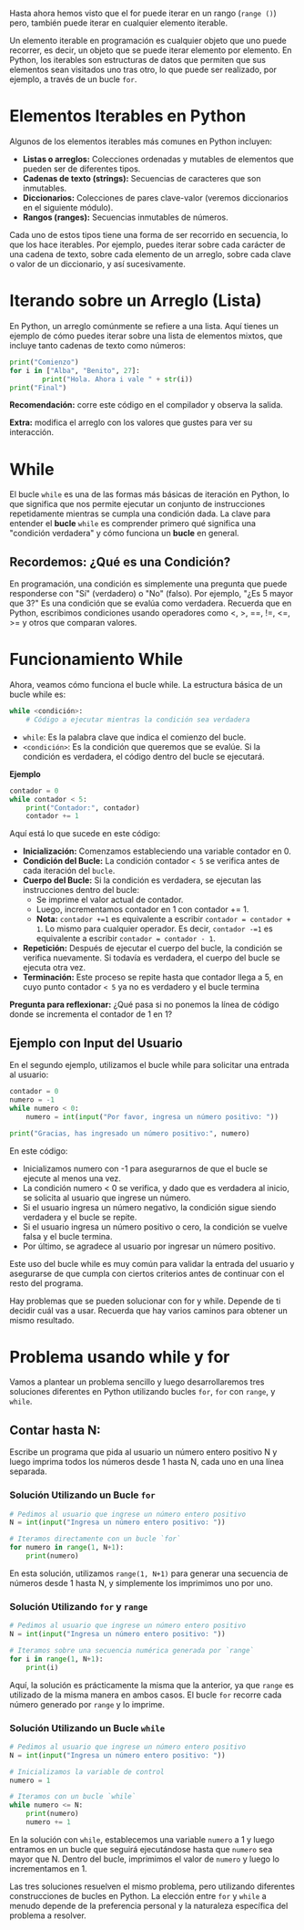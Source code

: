 Hasta ahora hemos visto que el for puede iterar en un rango (`range ()`) pero, también puede iterar en cualquier elemento iterable.

Un elemento iterable en programación es cualquier objeto que uno puede recorrer, es decir, un objeto que se puede iterar elemento por elemento. En Python, los iterables son estructuras de datos que permiten que sus elementos sean visitados uno tras otro, lo que puede ser realizado, por ejemplo, a través de un bucle `for`.

# Elementos Iterables en Python
Algunos de los elementos iterables más comunes en Python incluyen:
- **Listas o arreglos:** Colecciones ordenadas y mutables de elementos que pueden ser de diferentes tipos.
- **Cadenas de texto (strings):** Secuencias de caracteres que son inmutables.
- **Diccionarios:** Colecciones de pares clave-valor (veremos diccionarios en el siguiente módulo).
- **Rangos (ranges):** Secuencias inmutables de números.

Cada uno de estos tipos tiene una forma de ser recorrido en secuencia, lo que los hace iterables. Por ejemplo, puedes iterar sobre cada carácter de una cadena de texto, sobre cada elemento de un arreglo, sobre cada clave o valor de un diccionario, y así sucesivamente.

# Iterando sobre un Arreglo (Lista)
En Python, un arreglo comúnmente se refiere a una lista. Aquí tienes un ejemplo de cómo puedes iterar sobre una lista de elementos mixtos, que incluye tanto cadenas de texto como números:
```python
print("Comienzo")
for i in ["Alba", "Benito", 27]:
      	print("Hola. Ahora i vale " + str(i))
print("Final")
```
**Recomendación:** corre este código en el compilador y observa la salida. 

**Extra:** modifica el arreglo con los valores que gustes para ver su interacción.

# While

El bucle `while` es una de las formas más básicas de iteración en Python, lo que significa que nos permite ejecutar un conjunto de instrucciones repetidamente mientras se cumpla una condición dada. La clave para entender el **bucle** `while` es comprender primero qué significa una "condición verdadera" y cómo funciona un **bucle** en general.

## Recordemos: ¿Qué es una Condición?
En programación, una condición es simplemente una pregunta que puede responderse con "Sí" (verdadero) o "No" (falso). Por ejemplo, "¿Es 5 mayor que 3?" Es una condición que se evalúa como verdadera. Recuerda que en Python, escribimos condiciones usando operadores como <, >, ==, !=, <=, >= y otros que comparan valores.

# Funcionamiento While
Ahora, veamos cómo funciona el bucle while. La estructura básica de un bucle while es:
```python
while <condición>:
    # Código a ejecutar mientras la condición sea verdadera
```
- `while`: Es la palabra clave que indica el comienzo del bucle.
- `<condición>`: Es la condición que queremos que se evalúe. Si la condición es verdadera, el código dentro del bucle se ejecutará.
  
**Ejemplo**
```python
contador = 0
while contador < 5:
    print("Contador:", contador)
    contador += 1
```
Aquí está lo que sucede en este código:
- **Inicialización:** Comenzamos estableciendo una variable contador en 0.
- **Condición del Bucle:** La condición contador `< 5` se verifica antes de cada iteración del `bucle`.
- **Cuerpo del Bucle:** Si la condición es verdadera, se ejecutan las instrucciones dentro del bucle:
    - Se imprime el valor actual de contador.
    - Luego, incrementamos contador en 1 con contador += 1.
    - **Nota:** `contador +=1` es equivalente a escribir `contador = contador + 1`. Lo mismo para cualquier operador. Es decir, `contador -=1` es equivalente a escribir `contador = contador - 1`.
- **Repetición:** Después de ejecutar el cuerpo del bucle, la condición se verifica nuevamente. Si todavía es verdadera, el cuerpo del bucle se ejecuta otra vez.
- **Terminación:** Este proceso se repite hasta que contador llega a 5, en cuyo punto contador `< 5` ya no es verdadero y el bucle termina

**Pregunta para reflexionar:** ¿Qué pasa si no ponemos la línea de código donde se incrementa el contador de 1 en 1?

## Ejemplo con Input del Usuario
En el segundo ejemplo, utilizamos el bucle while para solicitar una entrada al usuario:
```python
contador = 0
numero = -1
while numero < 0:
    numero = int(input("Por favor, ingresa un número positivo: "))

print("Gracias, has ingresado un número positivo:", numero)
```
En este código:
- Inicializamos numero con -1 para asegurarnos de que el bucle se ejecute al menos una vez.
- La condición numero < 0 se verifica, y dado que es verdadera al inicio, se solicita al usuario que ingrese un número.
- Si el usuario ingresa un número negativo, la condición sigue siendo verdadera y el bucle se repite.
- Si el usuario ingresa un número positivo o cero, la condición se vuelve falsa y el bucle termina.
- Por último, se agradece al usuario por ingresar un número positivo.

Este uso del bucle while es muy común para validar la entrada del usuario y asegurarse de que cumpla con ciertos criterios antes de continuar con el resto del programa.

Hay problemas que se pueden solucionar con for y while. Depende de ti decidir cuál vas a usar. Recuerda que hay varios caminos para obtener un mismo resultado.

# Problema usando while y for

Vamos a plantear un problema sencillo y luego desarrollaremos tres soluciones diferentes en Python utilizando bucles `for`, `for` con `range`, y `while`.

## Contar hasta N:
Escribe un programa que pida al usuario un número entero positivo N y luego imprima todos los números desde 1 hasta N, cada uno en una línea separada.

### Solución Utilizando un Bucle `for`
```python
# Pedimos al usuario que ingrese un número entero positivo
N = int(input("Ingresa un número entero positivo: "))

# Iteramos directamente con un bucle `for`
for numero in range(1, N+1):
    print(numero)
```

En esta solución, utilizamos `range(1, N+1)` para generar una secuencia de números desde 1 hasta N, y simplemente los imprimimos uno por uno.

### Solución Utilizando `for` y `range`
```python
# Pedimos al usuario que ingrese un número entero positivo
N = int(input("Ingresa un número entero positivo: "))

# Iteramos sobre una secuencia numérica generada por `range`
for i in range(1, N+1):
    print(i)
```
Aquí, la solución es prácticamente la misma que la anterior, ya que `range` es utilizado de la misma manera en ambos casos. El bucle `for` recorre cada número generado por `range` y lo imprime.
### Solución Utilizando un Bucle `while`
```python
# Pedimos al usuario que ingrese un número entero positivo
N = int(input("Ingresa un número entero positivo: "))

# Inicializamos la variable de control
numero = 1

# Iteramos con un bucle `while`
while numero <= N:
    print(numero)
    numero += 1
```
En la solución con `while`, establecemos una variable `numero` a 1 y luego entramos en un bucle que seguirá ejecutándose hasta que `numero` sea mayor que N. Dentro del bucle, imprimimos el valor de `numero` y luego lo incrementamos en 1.

Las tres soluciones resuelven el mismo problema, pero utilizando diferentes construcciones de bucles en Python. La elección entre `for` y `while` a menudo depende de la preferencia personal y la naturaleza específica del problema a resolver.
